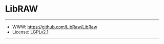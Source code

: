 # LibRAW

-----------------

- WWW: https://github.com/LibRaw/LibRaw
- License: [LGPLv2.1][1]

-----------------

[1]: https://www.gnu.org/licenses/old-licenses/lgpl-2.1.html